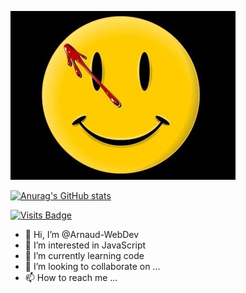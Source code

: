 ![Cover](https://github.com/Arnaud-WebDev/Arnaud-WebDev/blob/main/img/watchmenhappyface.jpg) 

[![Anurag's GitHub stats](https://github-readme-stats.vercel.app/api?username=Arnaud-WebDev)](https://github.com/Arnaud-WebDev/github-readme-stats)

[![Visits Badge](https://badges.pufler.dev/visits/Arnaud-WebDev/Arnaud-WebDev)](https://badges.pufler.dev)
- 👋 Hi, I’m @Arnaud-WebDev
- 👀 I’m interested in JavaScript
- 🌱 I’m currently learning code
- 💞️ I’m looking to collaborate on ...
- 📫 How to reach me ...

<!---
Arnaud-WebDev/Arnaud-WebDev is a ✨ special ✨ repository because its `README.md` (this file) appears on your GitHub profile.
You can click the Preview link to take a look at your changes.
--->

